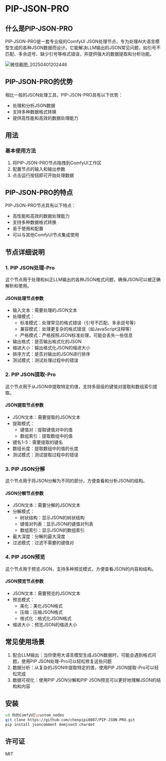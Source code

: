 # PIP-JSON-PRO

## 什么是PIP-JSON-PRO

PIP-JSON-PRO是一套专业级的ComfyUI JSON处理节点，专为处理AI大语言模型生成的各种JSON数据而设计。它能解决LLM输出的JSON常见问题，如引号不匹配、多余逗号、缺少引号等格式错误，并提供强大的数据提取和分析功能。

![微信截图_20250401202446](https://github.com/user-attachments/assets/204a2dc6-c23f-43eb-bb08-a461da9c2603)

## PIP-JSON-PRO的优势

相比一般的JSON处理工具，PIP-JSON-PRO具有以下优势：

* 处理和分析JSON数据
* 支持多种数据格式转换
* 提供高性能和高效的数据处理能力

## 用法

### 基本使用方法

1. 将PIP-JSON-PRO节点拖拽到ComfyUI工作区
2. 配置节点的输入和输出参数
3. 点击运行按钮即可开始处理数据

## PIP-JSON-PRO的特点

PIP-JSON-PRO节点具有以下特点：

* 高性能和高效的数据处理能力
* 支持多种数据格式转换
* 易于使用和配置
* 可以与其他ComfyUI节点集成使用

## 节点详细说明

### 1. PIP JSON处理-Pro

这个节点用于处理和纠正LLM输出的各种JSON格式问题，确保JSON可以被正确解析和使用。

#### JSON处理节点参数

* 输入文本：需要处理的JSON文本
* 处理模式：
  * 标准模式：处理常见的格式错误（引号不匹配、多余逗号等）
  * 兼容模式：处理更复杂的格式错误（如JavaScript注释等）
  * 严格模式：严格按照JSON标准处理，可能会丢失一些信息
* 输出格式：是否输出格式化的JSON
* 缩进大小：输出格式化JSON的缩进大小
* 排序方式：是否对输出的JSON进行排序
* 测试模式：测试处理过程中的错误

### 2. PIP JSON提取-Pro

这个节点用于从JSON中提取特定的值，支持多层级的键值对提取和数组索引提取。

#### JSON提取节点参数

* JSON文本：需要提取的JSON文本
* 提取模式：
  * 键值对：提取键值对中的值
  * 数组索引：提取数组中的值
* 键名1-5：需要提取的键名
* 数组长度：提取数组中的值的长度
* 测试模式：测试提取过程中的错误

### 3. PIP JSON分解

这个节点用于将JSON分解为不同的部分，方便查看和分析JSON的结构。

#### JSON分解节点参数

* JSON文本：需要分解的JSON文本
* 分解模式：
  * 树状结构：显示JSON的树状结构
  * 键值对列表：显示JSON的键值对列表
  * 数组索引：显示JSON的数组索引
* 最大深度：分解的最大深度
* 过滤模式：过滤不需要的键值对

### 4. PIP JSON预览

这个节点用于预览JSON，支持多种预览模式，方便查看JSON的内容和结构。

#### JSON预览节点参数

* JSON文本：需要预览的JSON文本
* 预览模式：
  * 美化：美化JSON格式
  * 压缩：压缩JSON格式
  * 格式化：格式化JSON格式
* 缩进大小：预览JSON的缩进大小

## 常见使用场景

1. 配合LLM输出：当你使用大语言模型生成JSON数据时，可能会遇到格式问题，使用PIP JSON处理-Pro可以轻松修复这些问题
2. 数据分析：从复杂的JSON中提取特定的值，使用PIP JSON提取-Pro可以轻松完成
3. 数据可视化：使用PIP JSON分解和PIP JSON预览可以更好地理解JSON的结构和内容

## 安装

```bash
cd 你的ComfyUI\custom_nodes
git clone https://github.com/chenpipi0807/PIP-JSON-PRO.git
pip install jsoncomment demjson3 chardet
```

## 许可证

MIT
